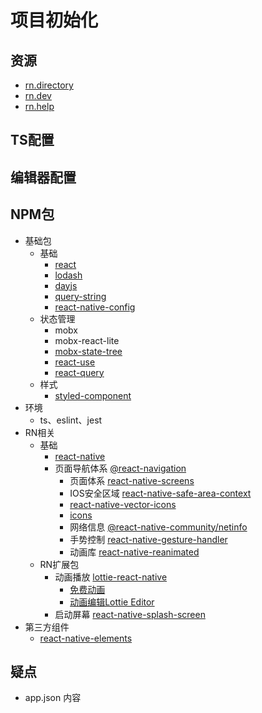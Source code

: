 # 项目初始化

## 资源

- [rn.directory](https://reactnative.directory/)
- [rn.dev](https://reactnative.dev/)
- [rn.help](https://reactnative.dev/help)

## TS配置

## 编辑器配置

## NPM包

- 基础包
  - 基础
    - [react](https://reactjs.org/)
    - [lodash](https://lodash.com/docs/4.17.15)
    - [dayjs](https://github.com/iamkun/dayjs)
    - [query-string](https://www.npmjs.com/package/query-string)
    - [react-native-config](https://github.com/luggit/react-native-config)
  - 状态管理
    - mobx
    - mobx-react-lite
    - [mobx-state-tree](https://mobx-state-tree.js.org/intro/welcome)
    - [react-use](http://streamich.github.io/react-use)
    - [react-query](https://react-query.tanstack.com/examples/react-native)
  - 样式
    - [styled-component](https://styled-components.com/docs/basics#react-native)
- 环境
  - ts、eslint、jest
- RN相关
  - 基础
    - [react-native](https://www.react-native.cn/)
    - 页面导航体系 [@react-navigation](https://reactnavigation.org/docs/getting-started)
      - 页面体系 [react-native-screens](https://www.npmjs.com/package/react-native-screens)
      - IOS安全区域 [react-native-safe-area-context](https://www.npmjs.com/package/react-native-safe-area-context)
      - [react-native-vector-icons](https://github.com/oblador/react-native-vector-icons)
      - [icons](https://oblador.github.io/react-native-vector-icons/)
      - 网络信息 [@react-native-community/netinfo](https://www.npmjs.com/package/@react-native-community/netinfo)
      - 手势控制 [react-native-gesture-handler](https://docs.swmansion.com/react-native-gesture-handler/docs/)
      - 动画库 [react-native-reanimated](https://docs.swmansion.com/react-native-reanimated/docs/)
  - RN扩展包
    - 动画播放 [lottie-react-native]( https://lottiefiles.com/featured)
      - [免费动画](https://lottiefiles.com/featured)
      - [动画编辑Lottie Editor](https://edit.lottiefiles.com/?src=https%3A%2F%2Fassets5.lottiefiles.com%2Fpackages%2Flf20_GhkD0k.json)
    - 启动屏幕 [react-native-splash-screen](https://github.com/crazycodeboy/react-native-splash-screen)
- 第三方组件
  - [react-native-elements](https://reactnativeelements.com/docs/4.0.0-beta.0/overview)

## 疑点

- app.json 内容

